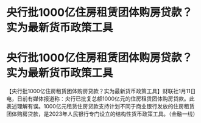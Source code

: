 # 央行批1000亿住房租赁团体购房贷款？实为最新货币政策工具

# 央行批1000亿住房租赁团体购房贷款？实为最新货币政策工具

【央行批1000亿住房租赁团体购房贷款？实为最新货币政策工具】财联社1月11日电，日前有媒体报道称：央行已批复总额1000亿元的住房租赁团体购房贷款。此表述理解有误。1000亿元租赁住房贷款支持计划不同于商业银行发放的住房租赁团体购房贷款，是2023年人民银行专门设立的结构性货币政策工具。（金融一线）


